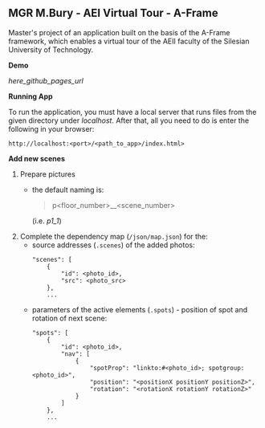 ## MGR M.Bury - AEI Virtual Tour - A-Frame

Master's project of an application built on the basis of the A-Frame framework, which enables a virtual tour of the AEII faculty of the Silesian University of Technology.

**Demo**

*here_github_pages_url*

**Running App**

To run the application, you must have a local server that runs files from the given directory under *localhost*.
After that, all you need to do is enter the following in your browser:

`http://localhost:<port>/<path_to_app>/index.html>`

**Add new scenes**

1.  Prepare pictures 
    - the default naming is: 
        >p<floor_number>__<scene_number>

        (i.e. *p1_1*)
2.  Complete the dependency map (`/json/map.json`) for the:
    - source addresses (`.scenes`) of the added photos:
        ```
        "scenes": [
            {
                "id": <photo_id>,
                "src": <photo_src>
            }, 
            ...
        ```
    - parameters of the active elements (`.spots`) - position of spot and rotation of next scene:
        ```
        "spots": [
            {
                "id": <photo_id>,
                "nav": [
                    {
                        "spotProp": "linkto:#<photo_id>; spotgroup:<photo_id>",
                        "position": "<positionX positionY positionZ>",
                        "rotation": "<rotationX rotationY rotationZ>"
                    }
                ]
            },
            ...
        ```